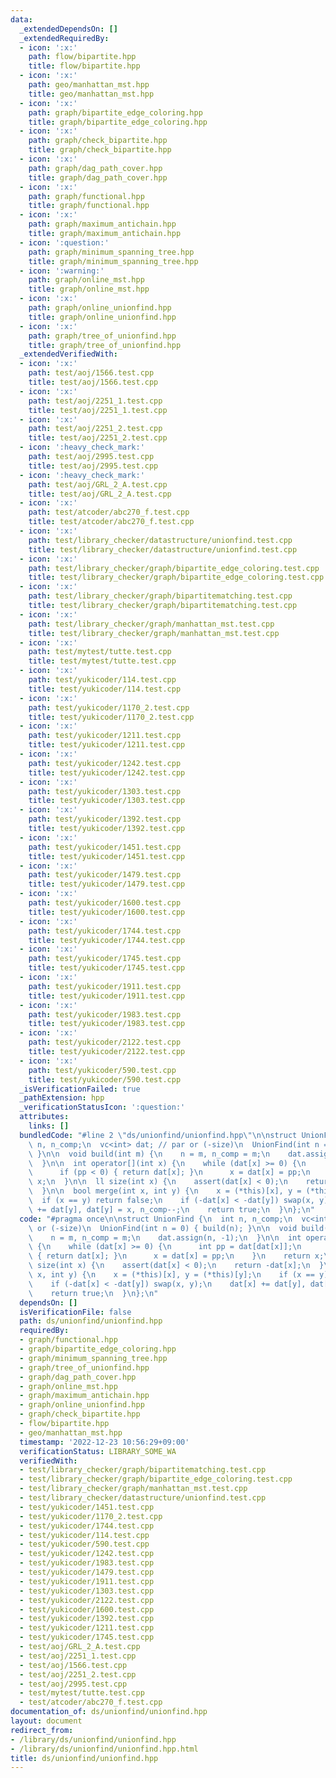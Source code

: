 ```yaml
---
data:
  _extendedDependsOn: []
  _extendedRequiredBy:
  - icon: ':x:'
    path: flow/bipartite.hpp
    title: flow/bipartite.hpp
  - icon: ':x:'
    path: geo/manhattan_mst.hpp
    title: geo/manhattan_mst.hpp
  - icon: ':x:'
    path: graph/bipartite_edge_coloring.hpp
    title: graph/bipartite_edge_coloring.hpp
  - icon: ':x:'
    path: graph/check_bipartite.hpp
    title: graph/check_bipartite.hpp
  - icon: ':x:'
    path: graph/dag_path_cover.hpp
    title: graph/dag_path_cover.hpp
  - icon: ':x:'
    path: graph/functional.hpp
    title: graph/functional.hpp
  - icon: ':x:'
    path: graph/maximum_antichain.hpp
    title: graph/maximum_antichain.hpp
  - icon: ':question:'
    path: graph/minimum_spanning_tree.hpp
    title: graph/minimum_spanning_tree.hpp
  - icon: ':warning:'
    path: graph/online_mst.hpp
    title: graph/online_mst.hpp
  - icon: ':x:'
    path: graph/online_unionfind.hpp
    title: graph/online_unionfind.hpp
  - icon: ':x:'
    path: graph/tree_of_unionfind.hpp
    title: graph/tree_of_unionfind.hpp
  _extendedVerifiedWith:
  - icon: ':x:'
    path: test/aoj/1566.test.cpp
    title: test/aoj/1566.test.cpp
  - icon: ':x:'
    path: test/aoj/2251_1.test.cpp
    title: test/aoj/2251_1.test.cpp
  - icon: ':x:'
    path: test/aoj/2251_2.test.cpp
    title: test/aoj/2251_2.test.cpp
  - icon: ':heavy_check_mark:'
    path: test/aoj/2995.test.cpp
    title: test/aoj/2995.test.cpp
  - icon: ':heavy_check_mark:'
    path: test/aoj/GRL_2_A.test.cpp
    title: test/aoj/GRL_2_A.test.cpp
  - icon: ':x:'
    path: test/atcoder/abc270_f.test.cpp
    title: test/atcoder/abc270_f.test.cpp
  - icon: ':x:'
    path: test/library_checker/datastructure/unionfind.test.cpp
    title: test/library_checker/datastructure/unionfind.test.cpp
  - icon: ':x:'
    path: test/library_checker/graph/bipartite_edge_coloring.test.cpp
    title: test/library_checker/graph/bipartite_edge_coloring.test.cpp
  - icon: ':x:'
    path: test/library_checker/graph/bipartitematching.test.cpp
    title: test/library_checker/graph/bipartitematching.test.cpp
  - icon: ':x:'
    path: test/library_checker/graph/manhattan_mst.test.cpp
    title: test/library_checker/graph/manhattan_mst.test.cpp
  - icon: ':x:'
    path: test/mytest/tutte.test.cpp
    title: test/mytest/tutte.test.cpp
  - icon: ':x:'
    path: test/yukicoder/114.test.cpp
    title: test/yukicoder/114.test.cpp
  - icon: ':x:'
    path: test/yukicoder/1170_2.test.cpp
    title: test/yukicoder/1170_2.test.cpp
  - icon: ':x:'
    path: test/yukicoder/1211.test.cpp
    title: test/yukicoder/1211.test.cpp
  - icon: ':x:'
    path: test/yukicoder/1242.test.cpp
    title: test/yukicoder/1242.test.cpp
  - icon: ':x:'
    path: test/yukicoder/1303.test.cpp
    title: test/yukicoder/1303.test.cpp
  - icon: ':x:'
    path: test/yukicoder/1392.test.cpp
    title: test/yukicoder/1392.test.cpp
  - icon: ':x:'
    path: test/yukicoder/1451.test.cpp
    title: test/yukicoder/1451.test.cpp
  - icon: ':x:'
    path: test/yukicoder/1479.test.cpp
    title: test/yukicoder/1479.test.cpp
  - icon: ':x:'
    path: test/yukicoder/1600.test.cpp
    title: test/yukicoder/1600.test.cpp
  - icon: ':x:'
    path: test/yukicoder/1744.test.cpp
    title: test/yukicoder/1744.test.cpp
  - icon: ':x:'
    path: test/yukicoder/1745.test.cpp
    title: test/yukicoder/1745.test.cpp
  - icon: ':x:'
    path: test/yukicoder/1911.test.cpp
    title: test/yukicoder/1911.test.cpp
  - icon: ':x:'
    path: test/yukicoder/1983.test.cpp
    title: test/yukicoder/1983.test.cpp
  - icon: ':x:'
    path: test/yukicoder/2122.test.cpp
    title: test/yukicoder/2122.test.cpp
  - icon: ':x:'
    path: test/yukicoder/590.test.cpp
    title: test/yukicoder/590.test.cpp
  _isVerificationFailed: true
  _pathExtension: hpp
  _verificationStatusIcon: ':question:'
  attributes:
    links: []
  bundledCode: "#line 2 \"ds/unionfind/unionfind.hpp\"\n\nstruct UnionFind {\n  int\
    \ n, n_comp;\n  vc<int> dat; // par or (-size)\n  UnionFind(int n = 0) { build(n);\
    \ }\n\n  void build(int m) {\n    n = m, n_comp = m;\n    dat.assign(n, -1);\n\
    \  }\n\n  int operator[](int x) {\n    while (dat[x] >= 0) {\n      int pp = dat[dat[x]];\n\
    \      if (pp < 0) { return dat[x]; }\n      x = dat[x] = pp;\n    }\n    return\
    \ x;\n  }\n\n  ll size(int x) {\n    assert(dat[x] < 0);\n    return -dat[x];\n\
    \  }\n\n  bool merge(int x, int y) {\n    x = (*this)[x], y = (*this)[y];\n  \
    \  if (x == y) return false;\n    if (-dat[x] < -dat[y]) swap(x, y);\n    dat[x]\
    \ += dat[y], dat[y] = x, n_comp--;\n    return true;\n  }\n};\n"
  code: "#pragma once\n\nstruct UnionFind {\n  int n, n_comp;\n  vc<int> dat; // par\
    \ or (-size)\n  UnionFind(int n = 0) { build(n); }\n\n  void build(int m) {\n\
    \    n = m, n_comp = m;\n    dat.assign(n, -1);\n  }\n\n  int operator[](int x)\
    \ {\n    while (dat[x] >= 0) {\n      int pp = dat[dat[x]];\n      if (pp < 0)\
    \ { return dat[x]; }\n      x = dat[x] = pp;\n    }\n    return x;\n  }\n\n  ll\
    \ size(int x) {\n    assert(dat[x] < 0);\n    return -dat[x];\n  }\n\n  bool merge(int\
    \ x, int y) {\n    x = (*this)[x], y = (*this)[y];\n    if (x == y) return false;\n\
    \    if (-dat[x] < -dat[y]) swap(x, y);\n    dat[x] += dat[y], dat[y] = x, n_comp--;\n\
    \    return true;\n  }\n};\n"
  dependsOn: []
  isVerificationFile: false
  path: ds/unionfind/unionfind.hpp
  requiredBy:
  - graph/functional.hpp
  - graph/bipartite_edge_coloring.hpp
  - graph/minimum_spanning_tree.hpp
  - graph/tree_of_unionfind.hpp
  - graph/dag_path_cover.hpp
  - graph/online_mst.hpp
  - graph/maximum_antichain.hpp
  - graph/online_unionfind.hpp
  - graph/check_bipartite.hpp
  - flow/bipartite.hpp
  - geo/manhattan_mst.hpp
  timestamp: '2022-12-23 10:56:29+09:00'
  verificationStatus: LIBRARY_SOME_WA
  verifiedWith:
  - test/library_checker/graph/bipartitematching.test.cpp
  - test/library_checker/graph/bipartite_edge_coloring.test.cpp
  - test/library_checker/graph/manhattan_mst.test.cpp
  - test/library_checker/datastructure/unionfind.test.cpp
  - test/yukicoder/1451.test.cpp
  - test/yukicoder/1170_2.test.cpp
  - test/yukicoder/1744.test.cpp
  - test/yukicoder/114.test.cpp
  - test/yukicoder/590.test.cpp
  - test/yukicoder/1242.test.cpp
  - test/yukicoder/1983.test.cpp
  - test/yukicoder/1479.test.cpp
  - test/yukicoder/1911.test.cpp
  - test/yukicoder/1303.test.cpp
  - test/yukicoder/2122.test.cpp
  - test/yukicoder/1600.test.cpp
  - test/yukicoder/1392.test.cpp
  - test/yukicoder/1211.test.cpp
  - test/yukicoder/1745.test.cpp
  - test/aoj/GRL_2_A.test.cpp
  - test/aoj/2251_1.test.cpp
  - test/aoj/1566.test.cpp
  - test/aoj/2251_2.test.cpp
  - test/aoj/2995.test.cpp
  - test/mytest/tutte.test.cpp
  - test/atcoder/abc270_f.test.cpp
documentation_of: ds/unionfind/unionfind.hpp
layout: document
redirect_from:
- /library/ds/unionfind/unionfind.hpp
- /library/ds/unionfind/unionfind.hpp.html
title: ds/unionfind/unionfind.hpp
---
```

